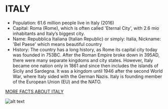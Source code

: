 # ITALY
* Population: 61.6 million people live in Italy (2016)
* Capital: Roma (Rome), which is often called 'Eternal City', with 2.6 mio inhabitants and Italy’s biggest city.
* Name: Repubblica Italiana (Italian Republic) or simply: Italia, Nickname: 'Bel Paese' which means beautiful country
* History: The country has a long history, as Rome its capital city today was founded in 753BC. After the Roman Empire broke down in 395AD, there were many separate kingdoms and city states. However, Italy became one nation only in 1861 and since then includes the islands of Sicily and Sardegna. It was a kingdom until 1946 after the second World War, where Italy sided with the German Nazis. Italy is founding member of the European Union (EU) and the NATO.

[MORE FACTS ABOUT ITALY](https://www.kids-world-travel-guide.com/italy-facts.html)

![alt text](https://www.votpusk.ru/country/cnimages/new/italy.jpg)
